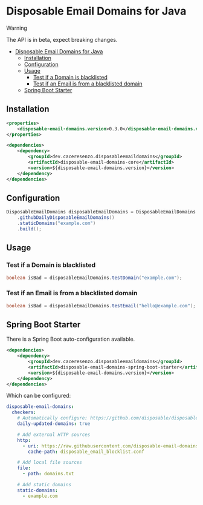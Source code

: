 # Disposable Email Domains for Java

> [!WARNING]
> The API is in beta, expect breaking changes.

- [Disposable Email Domains for Java](#disposable-email-domains-for-java)
  - [Installation](#installation)
  - [Configuration](#configuration)
  - [Usage](#usage)
    - [Test if a Domain is blacklisted](#test-if-a-domain-is-blacklisted)
    - [Test if an Email is from a blacklisted domain](#test-if-an-email-is-from-a-blacklisted-domain)
  - [Spring Boot Starter](#spring-boot-starter)

## Installation

```xml
<properties>
    <disposable-email-domains.version>0.3.0</disposable-email-domains.version>
</properties>

<dependencies>
    <dependency>
        <groupId>dev.caceresenzo.disposableemaildomains</groupId>
        <artifactId>disposable-email-domains-core</artifactId>
        <version>${disposable-email-domains.version}</version>
    </dependency>
</dependencies>
```

## Configuration

```java
DisposableEmailDomains disposableEmailDomains = DisposableEmailDomains.builder()
    .githubDailyDisposableEmailDomains()
    .staticDomains("example.com")
    .build();
```

## Usage

### Test if a Domain is blacklisted

```java
boolean isBad = disposableEmailDomains.testDomain("example.com");
```

### Test if an Email is from a blacklisted domain

```java
boolean isBad = disposableEmailDomains.testEmail("hello@example.com");
```

## Spring Boot Starter

There is a Spring Boot auto-configuration available.

```xml
<dependencies>
    <dependency>
        <groupId>dev.caceresenzo.disposableemaildomains</groupId>
        <artifactId>disposable-email-domains-spring-boot-starter</artifactId>
        <version>${disposable-email-domains.version}</version>
    </dependency>
</dependencies>
```

Which can be configured:

```yml
disposable-email-domains:
  checkers:
    # Automatically configure: https://github.com/disposable/disposable-email-domains
    daily-updated-domains: true

    # Add external HTTP sources
    http:
      - uri: https://raw.githubusercontent.com/disposable-email-domains/disposable-email-domains/refs/heads/main/disposable_email_blocklist.conf
        cache-path: disposable_email_blocklist.conf

    # Add local file sources
    file:
      - path: domains.txt

    # Add static domains
    static-domains:
      - example.com
```
